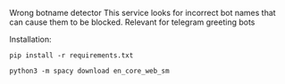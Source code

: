 Wrong botname detector
This service looks for incorrect bot names that can cause them to be blocked. Relevant for telegram greeting bots

Installation:

<code>pip install -r requirements.txt</code>

<code>python3 -m spacy download en_core_web_sm</code>
